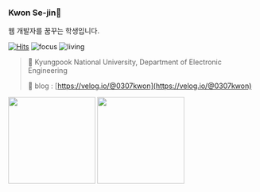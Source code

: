 ### Kwon Se-jin👋

웹 개발자를 꿈꾸는 학생입니다.

[![Hits](https://hits.seeyoufarm.com/api/count/incr/badge.svg?url=https%3A%2F%2Fgithub.com%2F0307kwon&count_bg=%2379C83D&title_bg=%23555555&icon=&icon_color=%23E7E7E7&title=hits&edge_flat=false)](https://hits.seeyoufarm.com)
![focus](https://img.shields.io/badge/focus-frontend-orange)
![living](https://img.shields.io/badge/living-Seoul-3c9)

> 🏢 Kyungpook National University, Department of Electronic Engineering
>
> 🔗 blog : [https://velog.io/@0307kwon](https://velog.io/@0307kwon)

<img src="https://github-readme-stats.vercel.app/api?username=0307kwon&show_icons=true&theme=radical" height=175px><span>                       </span><img src="https://github-readme-stats.vercel.app/api/top-langs/?username=0307kwon&layout=compact" height=175px>
<!--
**0307kwon/0307kwon** is a ✨ _special_ ✨ repository because its `README.md` (this file) appears on your GitHub profile.

Here are some ideas to get you started:

- 🔭 I’m currently working on ...
- 🌱 I’m currently learning ...
- 👯 I’m looking to collaborate on ...
- 🤔 I’m looking for help with ...
- 💬 Ask me about ...
- 📫 How to reach me: ...
- 😄 Pronouns: ...
- ⚡ Fun fact: ...
-->
